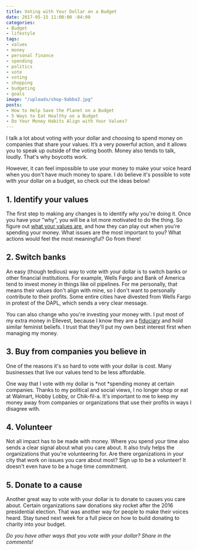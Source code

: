 ```yaml
---
title: Voting with Your Dollar on a Budget
date: 2017-05-15 11:00:00 -04:00
categories:
- Budget
- lifestyle
tags:
- values
- money
- personal finance
- spending
- politics
- vote
- voting
- shopping
- budgeting
- goals
image: "/uploads/shop-9abba3.jpg"
posts:
- How to Help Save the Planet on a Budget
- 5 Ways to Eat Healthy on a Budget
- Do Your Money Habits Align with Your Values?
---
```


I talk a lot about voting with your dollar and choosing to spend money on companies that share your values. It’s a very powerful action, and it allows you to speak up outside of the voting booth. Money also tends to talk, loudly. That's why boycotts work.

However, it can feel impossible to use your money to make your voice heard when you don't have much money to spare. I do believe it's possible to vote with your dollar on a budget, so check out the ideas below!

## 1.  Identify your values

The first step to making any changes is to identify *why* you're doing it. Once you have your "why", you will be a lot more motivated to do the thing. So figure out [what your values are](https://www.maggiegermano.com/blog/do-your-habits-and-values-align/), and how they can play out when you're spending your money. What issues are the most important to you? What actions would feel the most meaningful? Go from there!

## 2. Switch banks

An easy (though tedious) way to vote with your dollar is to switch banks or other financial institutions. For example, Wells Fargo and Bank of America tend to invest money in things like oil pipelines. For me personally, that means their values don't align with mine, so I don't want to personally contribute to their profits. Some entire cities have divested from Wells Fargo in protest of the DAPL, which sends a very clear message. 

You can also change who you're investing your money with. I put most of my extra money in Ellevest, because I know they are a [fiduciary](https://www.maggiegermano.com/blog/why-the-fiduciary-rule-matters-to-your-money/) and hold similar feminist beliefs. I trust that they'll put my own best interest first when managing my money. 

## 3. Buy from companies you believe in

One of the reasons it's so hard to vote with your dollar is cost. Many businesses that live our values tend to be less affordable.

One way that I vote with my dollar is *not *spending money at certain companies. Thanks to my political and social views, I no longer shop or eat at Walmart, Hobby Lobby, or Chik-fil-a. It's important to me to keep my money away from companies or organizations that use their profits in ways I disagree with.

## 4. Volunteer

Not all impact has to be made with money. Where you spend your time also sends a clear signal about what you care about. It also truly helps the organizations that you're volunteering for. Are there organizations in your city that work on issues you care about most? Sign up to be a volunteer! It doesn't even have to be a huge time commitment. 

## 5. Donate to a cause

Another great way to vote with your dollar is to donate to causes you care about. Certain organizations saw donations sky rocket after the 2016 presidential election. That was another way for people to make their voices heard. Stay tuned next week for a full piece on how to build donating to charity into your budget.

*Do you have other ways that you vote with your dollar? Share in the comments!*